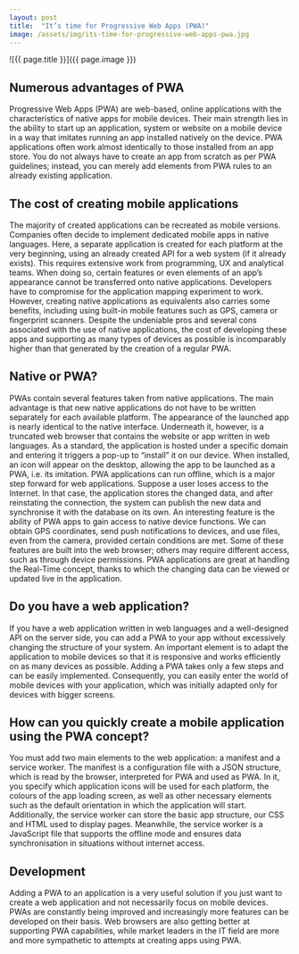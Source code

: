```yaml
---
layout: post
title:  "It’s time for Progressive Web Apps (PWA)"
image: /assets/img/its-time-for-progressive-web-apps-pwa.jpg
---
```


![{{ page.title }}]({{ page.image }})

## Numerous advantages of PWA
Progressive Web Apps (PWA) are web-based, online applications with the characteristics of native apps for mobile devices. Their main strength lies in the ability to start up an application, system or website on a mobile device in a way that imitates running an app installed natively on the device. PWA applications often work almost identically to those installed from an app store. You do not always have to create an app from scratch as per PWA guidelines; instead, you can merely add elements from PWA rules to an already existing application.

## The cost of creating mobile applications
The majority of created applications can be recreated as mobile versions. Companies often decide to implement dedicated mobile apps in native languages. Here, a separate application is created for each platform at the very beginning, using an already created API for a web system (if it already exists). This requires extensive work from programming, UX and analytical teams. When doing so, certain features or even elements of an app’s appearance cannot be transferred onto native applications. Developers have to compromise for the application mapping experiment to work. However, creating native applications as equivalents also carries some benefits, including using built-in mobile features such as GPS, camera or fingerprint scanners. Despite the undeniable pros and several cons associated with the use of native applications, the cost of developing these apps and supporting as many types of devices as possible is incomparably higher than that generated by the creation of a regular PWA.

## Native or PWA?
PWAs contain several features taken from native applications. The main advantage is that new native applications do not have to be written separately for each available platform. The appearance of the launched app is nearly identical to the native interface. Underneath it, however, is a truncated web browser that contains the website or app written in web languages. As a standard, the application is hosted under a specific domain and entering it triggers a pop-up to “install” it on our device. When installed, an icon will appear on the desktop, allowing the app to be launched as a PWA, i.e. its imitation. PWA applications can run offline, which is a major step forward for web applications. Suppose a user loses access to the Internet. In that case, the application stores the changed data, and after reinstating the connection, the system can publish the new data and synchronise it with the database on its own. An interesting feature is the ability of PWA apps to gain access to native device functions. We can obtain GPS coordinates, send push notifications to devices, and use files, even from the camera, provided certain conditions are met. Some of these features are built into the web browser; others may require different access, such as through device permissions. PWA applications are great at handling the Real-Time concept, thanks to which the changing data can be viewed or updated live in the application.

## Do you have a web application?
If you have a web application written in web languages and a well-designed API on the server side, you can add a PWA to your app without excessively changing the structure of your system. An important element is to adapt the application to mobile devices so that it is responsive and works efficiently on as many devices as possible. Adding a PWA takes only a few steps and can be easily implemented. Consequently, you can easily enter the world of mobile devices with your application, which was initially adapted only for devices with bigger screens.

## How can you quickly create a mobile application using the PWA concept?
You must add two main elements to the web application: a manifest and a service worker. The manifest is a configuration file with a JSON structure, which is read by the browser, interpreted for PWA and used as PWA. In it, you specify which application icons will be used for each platform, the colours of the app loading screen, as well as other necessary elements such as the default orientation in which the application will start. Additionally, the service worker can store the basic app structure, our CSS and HTML used to display pages. Meanwhile, the service worker is a JavaScript file that supports the offline mode and ensures data synchronisation in situations without internet access.
## Development
Adding a PWA to an application is a very useful solution if you just want to create a web application and not necessarily focus on mobile devices. PWAs are constantly being improved and increasingly more features can be developed on their basis. Web browsers are also getting better at supporting PWA capabilities, while market leaders in the IT field are more and more sympathetic to attempts at creating apps using PWA.
